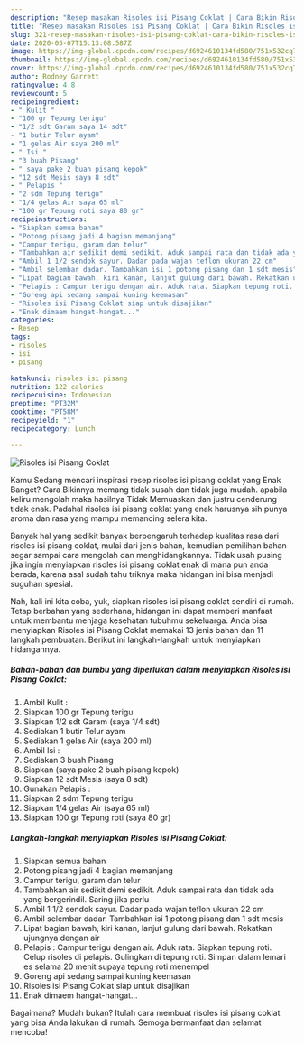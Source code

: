 ```yaml
---
description: "Resep masakan Risoles isi Pisang Coklat | Cara Bikin Risoles isi Pisang Coklat Yang Bisa Manjain Lidah"
title: "Resep masakan Risoles isi Pisang Coklat | Cara Bikin Risoles isi Pisang Coklat Yang Bisa Manjain Lidah"
slug: 321-resep-masakan-risoles-isi-pisang-coklat-cara-bikin-risoles-isi-pisang-coklat-yang-bisa-manjain-lidah
date: 2020-05-07T15:13:08.587Z
image: https://img-global.cpcdn.com/recipes/d6924610134fd580/751x532cq70/risoles-isi-pisang-coklat-foto-resep-utama.jpg
thumbnail: https://img-global.cpcdn.com/recipes/d6924610134fd580/751x532cq70/risoles-isi-pisang-coklat-foto-resep-utama.jpg
cover: https://img-global.cpcdn.com/recipes/d6924610134fd580/751x532cq70/risoles-isi-pisang-coklat-foto-resep-utama.jpg
author: Rodney Garrett
ratingvalue: 4.8
reviewcount: 5
recipeingredient:
- " Kulit "
- "100 gr Tepung terigu"
- "1/2 sdt Garam saya 14 sdt"
- "1 butir Telur ayam"
- "1 gelas Air saya 200 ml"
- " Isi "
- "3 buah Pisang"
- " saya pake 2 buah pisang kepok"
- "12 sdt Mesis saya 8 sdt"
- " Pelapis "
- "2 sdm Tepung terigu"
- "1/4 gelas Air saya 65 ml"
- "100 gr Tepung roti saya 80 gr"
recipeinstructions:
- "Siapkan semua bahan"
- "Potong pisang jadi 4 bagian memanjang"
- "Campur terigu, garam dan telur"
- "Tambahkan air sedikit demi sedikit. Aduk sampai rata dan tidak ada yang bergerindil. Saring jika perlu"
- "Ambil 1 1/2 sendok sayur. Dadar pada wajan teflon ukuran 22 cm"
- "Ambil selembar dadar. Tambahkan isi 1 potong pisang dan 1 sdt mesis"
- "Lipat bagian bawah, kiri kanan, lanjut gulung dari bawah. Rekatkan ujungnya dengan air"
- "Pelapis : Campur terigu dengan air. Aduk rata. Siapkan tepung roti. Celup risoles di pelapis. Gulingkan di tepung roti. Simpan dalam lemari es selama 20 menit supaya tepung roti menempel"
- "Goreng api sedang sampai kuning keemasan"
- "Risoles isi Pisang Coklat siap untuk disajikan"
- "Enak dimaem hangat-hangat..."
categories:
- Resep
tags:
- risoles
- isi
- pisang

katakunci: risoles isi pisang 
nutrition: 122 calories
recipecuisine: Indonesian
preptime: "PT32M"
cooktime: "PT58M"
recipeyield: "1"
recipecategory: Lunch

---
```



![Risoles isi Pisang Coklat](https://img-global.cpcdn.com/recipes/d6924610134fd580/751x532cq70/risoles-isi-pisang-coklat-foto-resep-utama.jpg)

Kamu Sedang mencari inspirasi resep risoles isi pisang coklat yang Enak Banget? Cara Bikinnya memang tidak susah dan tidak juga mudah. apabila keliru mengolah maka hasilnya Tidak Memuaskan dan justru cenderung tidak enak. Padahal risoles isi pisang coklat yang enak harusnya sih punya aroma dan rasa yang mampu memancing selera kita.



Banyak hal yang sedikit banyak berpengaruh terhadap kualitas rasa dari risoles isi pisang coklat, mulai dari jenis bahan, kemudian pemilihan bahan segar sampai cara mengolah dan menghidangkannya. Tidak usah pusing jika ingin menyiapkan risoles isi pisang coklat enak di mana pun anda berada, karena asal sudah tahu triknya maka hidangan ini bisa menjadi suguhan spesial.


Nah, kali ini kita coba, yuk, siapkan risoles isi pisang coklat sendiri di rumah. Tetap berbahan yang sederhana, hidangan ini dapat memberi manfaat untuk membantu menjaga kesehatan tubuhmu sekeluarga. Anda bisa menyiapkan Risoles isi Pisang Coklat memakai 13 jenis bahan dan 11 langkah pembuatan. Berikut ini langkah-langkah untuk menyiapkan hidangannya.

<!--inarticleads1-->

##### Bahan-bahan dan bumbu yang diperlukan dalam menyiapkan Risoles isi Pisang Coklat:

1. Ambil  Kulit :
1. Siapkan 100 gr Tepung terigu
1. Siapkan 1/2 sdt Garam (saya 1/4 sdt)
1. Sediakan 1 butir Telur ayam
1. Sediakan 1 gelas Air (saya 200 ml)
1. Ambil  Isi :
1. Sediakan 3 buah Pisang
1. Siapkan  (saya pake 2 buah pisang kepok)
1. Siapkan 12 sdt Mesis (saya 8 sdt)
1. Gunakan  Pelapis :
1. Siapkan 2 sdm Tepung terigu
1. Siapkan 1/4 gelas Air (saya 65 ml)
1. Siapkan 100 gr Tepung roti (saya 80 gr)




<!--inarticleads2-->

##### Langkah-langkah menyiapkan Risoles isi Pisang Coklat:

1. Siapkan semua bahan
1. Potong pisang jadi 4 bagian memanjang
1. Campur terigu, garam dan telur
1. Tambahkan air sedikit demi sedikit. Aduk sampai rata dan tidak ada yang bergerindil. Saring jika perlu
1. Ambil 1 1/2 sendok sayur. Dadar pada wajan teflon ukuran 22 cm
1. Ambil selembar dadar. Tambahkan isi 1 potong pisang dan 1 sdt mesis
1. Lipat bagian bawah, kiri kanan, lanjut gulung dari bawah. Rekatkan ujungnya dengan air
1. Pelapis : Campur terigu dengan air. Aduk rata. Siapkan tepung roti. Celup risoles di pelapis. Gulingkan di tepung roti. Simpan dalam lemari es selama 20 menit supaya tepung roti menempel
1. Goreng api sedang sampai kuning keemasan
1. Risoles isi Pisang Coklat siap untuk disajikan
1. Enak dimaem hangat-hangat...




Bagaimana? Mudah bukan? Itulah cara membuat risoles isi pisang coklat yang bisa Anda lakukan di rumah. Semoga bermanfaat dan selamat mencoba!
